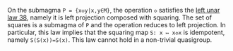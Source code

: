 On the submagma `P = {x◇y|x,y∈M}`, the operation `◇` satisfies the [left unar law 38](https://teorth.github.io/equational_theories/implications/?38), namely it is left projection composed with squaring.  The set of squares is a submagma of `P` and the operation reduces to left projection.  In particular, this law implies that the squaring map `S: x ↦ x◇x` is idempotent, namely `S(S(x))=S(x)`.  This law cannot hold in a non-trivial quasigroup.
